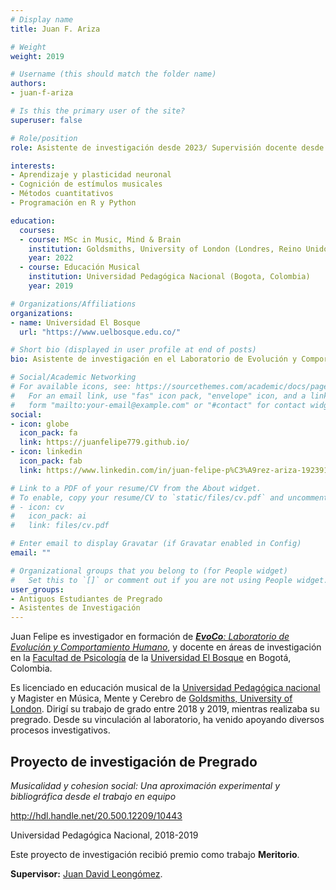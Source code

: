 ```yaml
---
# Display name
title: Juan F. Ariza

# Weight
weight: 2019

# Username (this should match the folder name)
authors:
- juan-f-ariza

# Is this the primary user of the site?
superuser: false

# Role/position
role: Asistente de investigación desde 2023/ Supervisión docente desde 2023 / Educación Musical | Supervisión de investigación 2018-2019 (Trabajo de grado meritorio)

interests:
- Aprendizaje y plasticidad neuronal
- Cognición de estímulos musicales
- Métodos cuantitativos
- Programación en R y Python

education:
  courses:
  - course: MSc in Music, Mind & Brain
    institution: Goldsmiths, University of London (Londres, Reino Unido)
    year: 2022
  - course: Educación Musical
    institution: Universidad Pedagógica Nacional (Bogota, Colombia)
    year: 2019

# Organizations/Affiliations
organizations:
- name: Universidad El Bosque
  url: "https://www.uelbosque.edu.co/"

# Short bio (displayed in user profile at end of posts)
bio: Asistente de investigación en el Laboratorio de Evolución y Comportamiento Humano desde 2023, y estudiante de investigación de Pregrado entre 2018 y 2019 (Trabajo de grado meritorio).

# Social/Academic Networking
# For available icons, see: https://sourcethemes.com/academic/docs/page-builder/#icons
#   For an email link, use "fas" icon pack, "envelope" icon, and a link in the
#   form "mailto:your-email@example.com" or "#contact" for contact widget.
social:
- icon: globe
  icon_pack: fa
  link: https://juanfelipe779.github.io/
- icon: linkedin
  icon_pack: fab
  link: https://www.linkedin.com/in/juan-felipe-p%C3%A9rez-ariza-192391269/

# Link to a PDF of your resume/CV from the About widget.
# To enable, copy your resume/CV to `static/files/cv.pdf` and uncomment the lines below.
# - icon: cv
#   icon_pack: ai
#   link: files/cv.pdf

# Enter email to display Gravatar (if Gravatar enabled in Config)
email: ""

# Organizational groups that you belong to (for People widget)
#   Set this to `[]` or comment out if you are not using People widget.
user_groups:
- Antiguos Estudiantes de Pregrado
- Asistentes de Investigación
---
```

Juan Felipe es investigador en formación de [***EvoCo**: Laboratorio de Evolución y Comportamiento Humano*](/es/team/), y docente en áreas de investigación en la [Facultad de Psicología](https://www.unbosque.edu.co/psicologia) de la [Universidad El Bosque](https://www.unbosque.edu.co/) en Bogotá, Colombia.

Es licenciado en educación musical de la [Universidad Pedagógica nacional](https://www.upn.edu.co/) y Magister en Música, Mente y Cerebro de [Goldsmiths, University of London](https://www.gold.ac.uk/). Dirigí su trabajo de grado entre 2018 y 2019, mientras realizaba su pregrado. Desde su vinculación al laboratorio, ha venido apoyando diversos procesos investigativos.

## **Proyecto de investigación de Pregrado**  

*Musicalidad y cohesion social: Una aproximación experimental y bibliográfica desde el trabajo en equipo*

<a href="http://hdl.handle.net/20.500.12209/10443" target="_blank">http://hdl.handle.net/20.500.12209/10443</a>

Universidad Pedagógica Nacional, 2018-2019

Este proyecto de investigación recibió premio como trabajo **Meritorio**.

**Supervisor:** [Juan David Leongómez](/es/#about).
